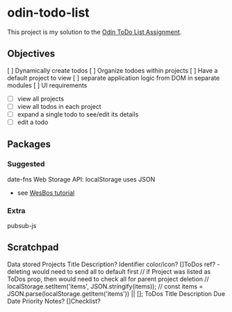 # odin-todo-list

This project is my solution to the [Odin ToDo List Assignment](https://www.theodinproject.com/lessons/node-path-javascript-todo-list).

## Objectives

[ ] Dynamically create todos
[ ] Organize todoes within projects
[ ] Have a default project to view
[ ] separate application logic from DOM in separate modules
[ ] UI requirements
- [ ] view all projects
- [ ] view all todos in each project
- [ ] expand a single todo to see/edit its details
- [ ] edit a todo

## Packages
### Suggested

date-fns
Web Storage API: localStorage uses JSON
- see [WesBos tutorial](https://www.youtube.com/watch?v=YL1F4dCUlLc)

### Extra

pubsub-js

## Scratchpad

Data stored
    Projects
        Title
        Description?
        Identifier color/icon?
        []ToDos ref? - deleting would need to send all to default first
        // if Project was listed as ToDos prop, then would need to check all for parent project deletion
        // localStorage.setItem('items', JSON.stringify(items));
        // const items = JSON.parse(localStorage.getItem('items')) || [];
    ToDos
        Title
        Description
        Due Date
        Priority
        Notes?
        []Checklist?